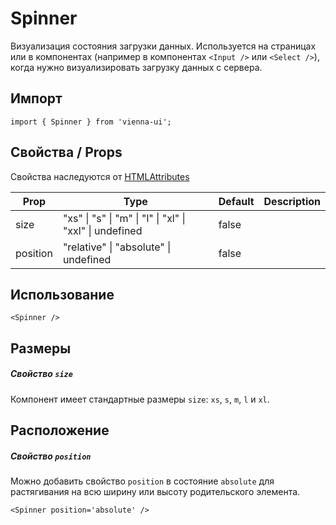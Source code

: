 # Spinner

Визуализация состояния загрузки данных.
Используется на страницах или в компонентах (например в компонентах `<Input />` или `<Select />`), когда нужно визуализировать загрузку данных с сервера.


## Импорт

```
import { Spinner } from 'vienna-ui';
```

## Свойства / Props

Свойства наследуются от [HTMLAttributes<HTMLDivElement>](https://github.com/DefinitelyTyped/DefinitelyTyped/blob/master/types/react/index.d.ts#L1746)

Prop | Type | Default | Description
--- | --- | --- | ---
size | "xs" \| "s" \| "m" \| "l" \| "xl" \| "xxl" \| undefined | false |
position | "relative" \| "absolute" \| undefined | false |

## Использование

```<Spinner />```

## Размеры
##### Свойство `size`

Компонент имеет стандартные размеры `size`: `xs`, `s`, `m`, `l` и `xl`.

## Расположение
##### Свойство `position`

Можно добавить свойство `position` в состояние `absolute` для растягивания на всю ширину или высоту родительского элемента.

```<Spinner position='absolute' />```
